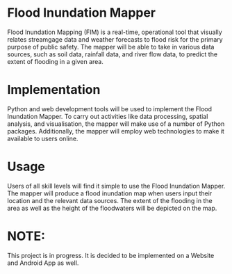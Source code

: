 # Flood Inundation Mapper

Flood Inundation Mapping (FIM) is a real-time, operational tool that visually relates streamgage data and weather forecasts to flood risk for the primary purpose of public safety.
The mapper will be able to take in various data sources, such as soil data, rainfall data, and river flow data, to predict the extent of flooding in a given area.

# Implementation

Python and web development tools will be used to implement the Flood Inundation Mapper. To carry out activities like data processing, spatial analysis, and visualisation, the mapper will make use of a number of Python packages. Additionally, the mapper will employ web technologies to make it available to users online.

# Usage

Users of all skill levels will find it simple to use the Flood Inundation Mapper. The mapper will produce a flood inundation map when users input their location and the relevant data sources. The extent of the flooding in the area as well as the height of the floodwaters will be depicted on the map.

# NOTE:
This project is in progress. It is decided to be implemented on a Website and Android App as well.
